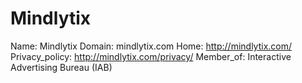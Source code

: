 
# Mindlytix

Name: Mindlytix
Domain: mindlytix.com
Home: http://mindlytix.com/
Privacy_policy: http://mindlytix.com/privacy/
Member_of: Interactive Advertising Bureau (IAB)
